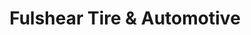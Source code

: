 ---
title: "Fulshear Tire & Automotive"
url: /katy/fulshear-tire-and-automotive/
shop: car repair
---